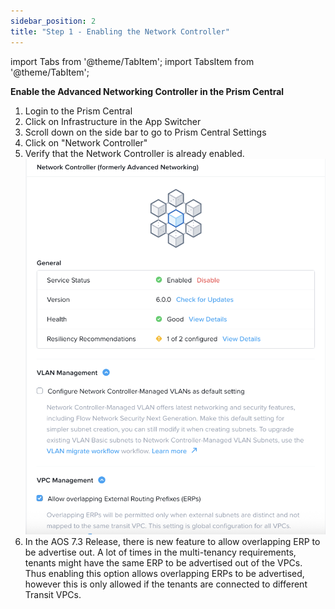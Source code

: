 ```yaml
---
sidebar_position: 2
title: "Step 1 - Enabling the Network Controller"
---
```



import Tabs from '@theme/TabItem';
import TabsItem from '@theme/TabItem';

**Enable the Advanced Networking Controller in the Prism Central**

1.  Login to the Prism Central 
2.  Click on Infrastructure in the App Switcher
3.  Scroll down on the side bar to go to Prism Central Settings
4.  Click on "Network Controller" 
5.  Verify that the Network Controller is already enabled. 
    ![](img/anc_enable.png)
6. In the AOS 7.3 Release, there is new feature to allow overlapping ERP to be advertise out. A lot of times in the multi-tenancy requirements, tenants might have the same ERP to be advertised out of the VPCs. Thus enabling this option allows overlapping ERPs to be advertised, however this is only allowed if the tenants are connected to different Transit VPCs. 